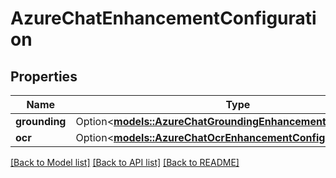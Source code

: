 # AzureChatEnhancementConfiguration

## Properties

Name | Type | Description | Notes
------------ | ------------- | ------------- | -------------
**grounding** | Option<[**models::AzureChatGroundingEnhancementConfiguration**](AzureChatGroundingEnhancementConfiguration.md)> |  | [optional]
**ocr** | Option<[**models::AzureChatOcrEnhancementConfiguration**](AzureChatOCREnhancementConfiguration.md)> |  | [optional]

[[Back to Model list]](../README.md#documentation-for-models) [[Back to API list]](../README.md#documentation-for-api-endpoints) [[Back to README]](../README.md)


